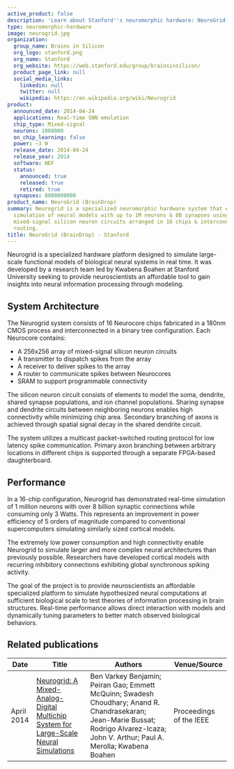 ```yaml
---
active_product: false
description: 'Learn about Stanford''s neuromorphic hardware: NeuroGrid (BrainDrop)'
type: neuromorphic-hardware
image: neurogrid.jpg
organization:
  group_name: Brains in Silicon
  org_logo: stanford.png
  org_name: Stanford
  org_website: https://web.stanford.edu/group/brainsinsilicon/
  product_page_link: null
  social_media_links:
    linkedin: null
    twitter: null
    wikipedia: https://en.wikipedia.org/wiki/Neurogrid
product:
  announced_date: 2014-04-24
  applications: Real-time SNN emulation
  chip_type: Mixed-signal
  neurons: 1000000
  on_chip_learning: false
  power: ~3 W
  release_date: 2014-04-24
  release_year: 2014
  software: NEF
  status:
    announced: true
    released: true
    retired: true
  synapses: 8000000000
product_name: NeuroGrid (BrainDrop)
summary: Neurogrid is a specialized neuromorphic hardware system that enables real-time
  simulation of neural models with up to 1M neurons & 8B synapses using low-power
  mixed-signal silicon neuron circuits arranged in 16 chips & interconnected via multicast
  routing.
title: NeuroGrid (BrainDrop) - Stanford
---
```


Neurogrid is a specialized hardware platform designed to simulate large-scale functional models of biological neural systems in real time. It was developed by a research team led by Kwabena Boahen at Stanford University seeking to provide neuroscientists an affordable tool to gain insights into neural information processing through modeling.

## System Architecture
The Neurogrid system consists of 16 Neurocore chips fabricated in a 180nm CMOS process and interconnected in a binary tree configuration. Each Neurocore contains:

- A 256x256 array of mixed-signal silicon neuron circuits 
- A transmitter to dispatch spikes from the array
- A receiver to deliver spikes to the array  
- A router to communicate spikes between Neurocores
- SRAM to support programmable connectivity

The silicon neuron circuit consists of elements to model the soma, dendrite, shared synapse populations, and ion channel populations. Sharing synapse and dendrite circuits between neighboring neurons enables high connectivity while minimizing chip area. Secondary branching of axons is achieved through spatial signal decay in the shared dendrite circuit.

The system utilizes a multicast packet-switched routing protocol for low latency spike communication. Primary axon branching between arbitrary locations in different chips is supported through a separate FPGA-based daughterboard.  

## Performance

In a 16-chip configuration, Neurogrid has demonstrated real-time simulation of 1 million neurons with over 8 billion synaptic connections while consuming only 3 Watts. This represents an improvement in power efficiency of 5 orders of magnitude compared to conventional supercomputers simulating similarly sized cortical models.

The extremely low power consumption and high connectivity enable Neurogrid to simulate larger and more complex neural architectures than previously possible. Researchers have developed cortical models with recurring inhibitory connections exhibiting global synchronous spiking activity.

The goal of the project is to provide neuroscientists an affordable specialized platform to simulate hypothesized neural computations at sufficient biological scale to test theories of information processing in brain structures. Real-time performance allows direct interaction with models and dynamically tuning parameters to better match observed biological behaviors.

## Related publications
| Date | Title | Authors  | Venue/Source |
|------|-------|----------|------------- |
| April 2014 | [Neurogrid: A Mixed-Analog-Digital Multichip System for Large-Scale Neural Simulations](https://ieeexplore.ieee.org/document/6805187) | Ben Varkey Benjamin; Peiran Gao; Emmett McQuinn; Swadesh Choudhary; Anand R. Chandrasekaran; Jean-Marie Bussat; Rodrigo Alvarez-Icaza; John V. Arthur; Paul A. Merolla; Kwabena Boahen |  Proceedings of the IEEE |
